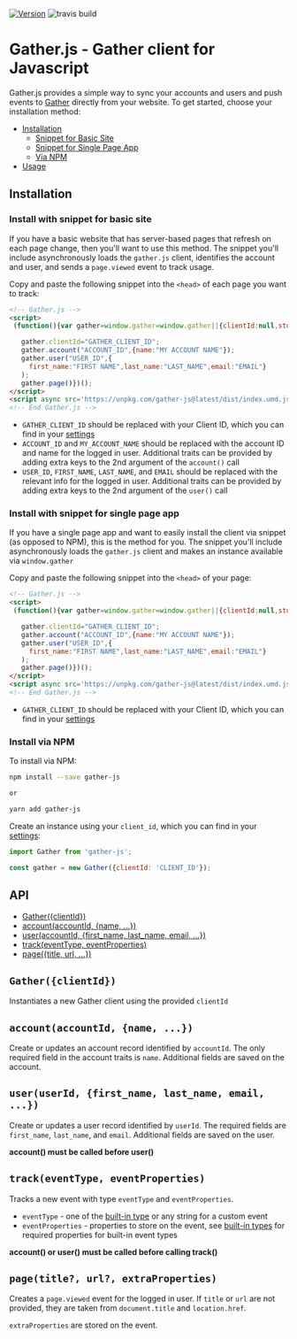 [![Version](https://img.shields.io/npm/v/gather-js.svg)](https://www.npmjs.org/package/gather-js)
![travis build](https://travis-ci.org/gather-data/gather-js.svg?branch=master "Travis build")


# Gather.js - Gather client for Javascript
Gather.js provides a simple way to sync your accounts and users and push events to [Gather](https://gatherdata.co) directly from your website. To get started, choose your installation method:

* [Installation](#installation)
  * [Snippet for Basic Site](#snippet-for-basic-site)
  * [Snippet for Single Page App](#snippet-for-single-page-app)
  * [Via NPM](#via-apm)
* [Usage](#usage)

## Installation
### Install with snippet for basic site
If you have a basic website that has server-based pages that refresh on each page change, then you'll want to use this method. The snippet you'll include asynchronously loads the `gather.js` client, identifies the account and user, and sends a `page.viewed` event to track usage.

Copy and paste the following snippet into the `<head>` of each page you want to track:

  ```html
 <!-- Gather.js -->
 <script>
   (function(){var gather=window.gather=window.gather||{clientId:null,stubCalls:{user:[],track:[],page:[],account:[]}};if(typeof gather.track==="function"){return}if(gather.invoked){if(window.console&&console.error){console.error("Gather.js snippet included twice.")}return}gather.invoked=true;methods=["account","user","track","page"];gather.factory=function(method){return function(){var args=Array.prototype.slice.call(arguments);gather.stubCalls[method].push(args);return gather}};for(var i=0;i<methods.length;i++){var method=methods[i];gather[method]=gather.factory(method)}

     gather.clientId="GATHER_CLIENT_ID";
     gather.account("ACCOUNT_ID",{name:"MY ACCOUNT NAME"});
     gather.user("USER_ID",{
       first_name:"FIRST NAME",last_name:"LAST_NAME",email:"EMAIL"}
     );
     gather.page()})();
 </script>
 <script async src='https://unpkg.com/gather-js@latest/dist/index.umd.js'></script>
 <!-- End Gather.js -->

  ```

- `GATHER_CLIENT_ID` should be replaced with your Client ID, which you can find in your [settings](https://app.gatherdata.co/settings/client)
- `ACCOUNT_ID` and `MY_ACCOUNT_NAME` should be replaced with the account ID and name for the logged in user. Additional traits can be provided by adding extra keys to the 2nd argument of the `account()` call
- `USER_ID`, `FIRST_NAME`, `LAST_NAME`, and `EMAIL` should be replaced with the relevant info for the logged in user. Additional traits can be provided by adding extra keys to the 2nd argument of the `user()` call

### Install with snippet for single page app
If you have a single page app and want to easily install the client via snippet (as opposed to NPM), this is the method for you. The snippet you'll include asynchronously loads the `gather.js` client and makes an instance available via `window.gather`

Copy and paste the following snippet into the `<head>` of your page:

  ```html
 <!-- Gather.js -->
 <script>
   (function(){var gather=window.gather=window.gather||{clientId:null,stubCalls:{user:[],track:[],page:[],account:[]}};if(typeof gather.track==="function"){return}if(gather.invoked){if(window.console&&console.error){console.error("Gather.js snippet included twice.")}return}gather.invoked=true;methods=["account","user","track","page"];gather.factory=function(method){return function(){var args=Array.prototype.slice.call(arguments);gather.stubCalls[method].push(args);return gather}};for(var i=0;i<methods.length;i++){var method=methods[i];gather[method]=gather.factory(method)}

     gather.clientId="GATHER_CLIENT_ID";
     gather.account("ACCOUNT_ID",{name:"MY ACCOUNT NAME"});
     gather.user("USER_ID",{
       first_name:"FIRST NAME",last_name:"LAST_NAME",email:"EMAIL"}
     );
     gather.page()})();
 </script>
 <script async src='https://unpkg.com/gather-js@latest/dist/index.umd.js'></script>
 <!-- End Gather.js -->

  ```

- `GATHER_CLIENT_ID` should be replaced with your Client ID, which you can find in your [settings](https://app.gatherdata.co/settings/client)

### Install via NPM
To install via NPM:

```bash
npm install --save gather-js

or

yarn add gather-js
```

Create an instance using your `client_id`, which you can find in your [settings](https://app.gatherdata.co/settings/client):
```javascript
import Gather from 'gather-js';

const gather = new Gather({clientId: 'CLIENT_ID'});
```

## API

* [Gather({clientId})](#gatherconfig)
* [account(accountId, {name, ...})](#gatherconfig)
* [user(accountId, {first_name, last_name, email, ...})](#gatherconfig)
* [track(eventType, eventProperties)](#gatherconfig)
* [page({title, url, ...})](#gatherconfig)

## `Gather({clientId})`
Instantiates a new Gather client using the provided `clientId`

## `account(accountId, {name, ...})`
Create or updates an account record identified by `accountId`. The only required field in the account traits is `name`. Additional fields are saved on the account.

## `user(userId, {first_name, last_name, email, ...})`
Create or updates a user record identified by `userId`. The required fields are `first_name`, `last_name`, and `email`. Additional fields are saved on the user.

**account() must be called before user()**

## `track(eventType, eventProperties)`
Tracks a new event with type `eventType` and `eventProperties`.

- `eventType` - one of the [built-in type](https://api.gatherdata.co/docs#tag/Event-Types) or any string for a custom event
- `eventProperties` - properties to store on the event, see [built-in types](https://api.gatherdata.co/docs#tag/Event-Types) for required properties for built-in event types

**account() or user() must be called before calling track()**

## `page(title?, url?, extraProperties)`
Creates a `page.viewed` event for the logged in user. If `title` or `url` are not provided, they are taken from `document.title` and `location.href`.

`extraProperties` are stored on the event.
